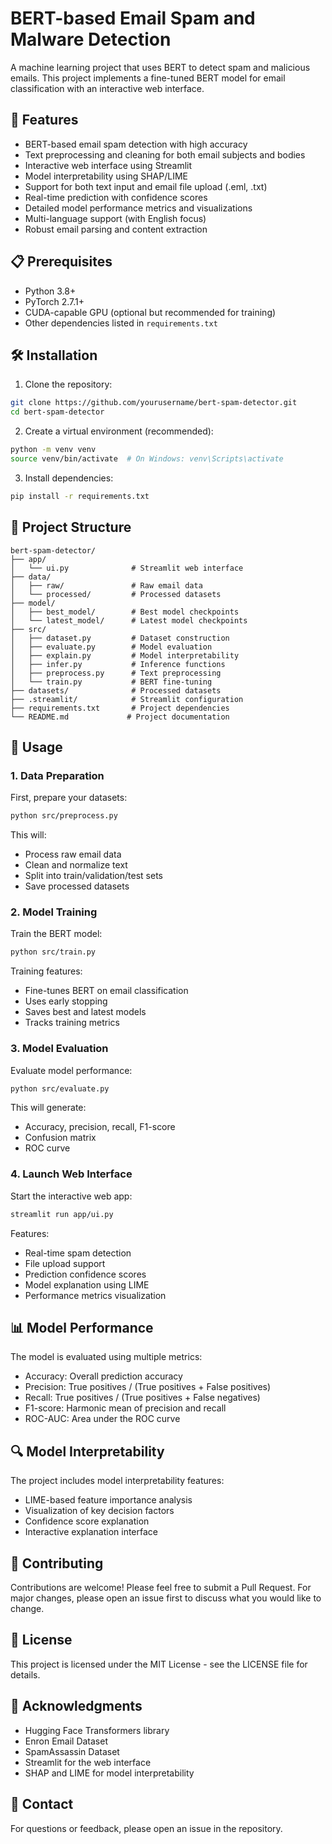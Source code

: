 # BERT-based Email Spam and Malware Detection

A machine learning project that uses BERT to detect spam and malicious emails. This project implements a fine-tuned BERT model for email classification with an interactive web interface.

## 🚀 Features

- BERT-based email spam detection with high accuracy
- Text preprocessing and cleaning for both email subjects and bodies
- Interactive web interface using Streamlit
- Model interpretability using SHAP/LIME
- Support for both text input and email file upload (.eml, .txt)
- Real-time prediction with confidence scores
- Detailed model performance metrics and visualizations
- Multi-language support (with English focus)
- Robust email parsing and content extraction

## 📋 Prerequisites

- Python 3.8+
- PyTorch 2.7.1+
- CUDA-capable GPU (optional but recommended for training)
- Other dependencies listed in `requirements.txt`

## 🛠️ Installation

1. Clone the repository:
```bash
git clone https://github.com/yourusername/bert-spam-detector.git
cd bert-spam-detector
```

2. Create a virtual environment (recommended):
```bash
python -m venv venv
source venv/bin/activate  # On Windows: venv\Scripts\activate
```

3. Install dependencies:
```bash
pip install -r requirements.txt
```

## 📁 Project Structure

```
bert-spam-detector/
├── app/
│   └── ui.py              # Streamlit web interface
├── data/
│   ├── raw/               # Raw email data
│   └── processed/         # Processed datasets
├── model/
│   ├── best_model/        # Best model checkpoints
│   └── latest_model/      # Latest model checkpoints
├── src/
│   ├── dataset.py         # Dataset construction
│   ├── evaluate.py        # Model evaluation
│   ├── explain.py         # Model interpretability
│   ├── infer.py           # Inference functions
│   ├── preprocess.py      # Text preprocessing
│   └── train.py           # BERT fine-tuning
├── datasets/              # Processed datasets
├── .streamlit/            # Streamlit configuration
├── requirements.txt       # Project dependencies
└── README.md             # Project documentation
```

## 🚀 Usage

### 1. Data Preparation

First, prepare your datasets:

```bash
python src/preprocess.py
```

This will:
- Process raw email data
- Clean and normalize text
- Split into train/validation/test sets
- Save processed datasets

### 2. Model Training

Train the BERT model:

```bash
python src/train.py
```

Training features:
- Fine-tunes BERT on email classification
- Uses early stopping
- Saves best and latest models
- Tracks training metrics

### 3. Model Evaluation

Evaluate model performance:

```bash
python src/evaluate.py
```

This will generate:
- Accuracy, precision, recall, F1-score
- Confusion matrix
- ROC curve

### 4. Launch Web Interface

Start the interactive web app:

```bash
streamlit run app/ui.py
```

Features:
- Real-time spam detection
- File upload support
- Prediction confidence scores
- Model explanation using LIME
- Performance metrics visualization

## 📊 Model Performance

The model is evaluated using multiple metrics:
- Accuracy: Overall prediction accuracy
- Precision: True positives / (True positives + False positives)
- Recall: True positives / (True positives + False negatives)
- F1-score: Harmonic mean of precision and recall
- ROC-AUC: Area under the ROC curve

## 🔍 Model Interpretability

The project includes model interpretability features:
- LIME-based feature importance analysis
- Visualization of key decision factors
- Confidence score explanation
- Interactive explanation interface

## 🤝 Contributing

Contributions are welcome! Please feel free to submit a Pull Request. For major changes, please open an issue first to discuss what you would like to change.

## 📝 License

This project is licensed under the MIT License - see the LICENSE file for details.

## 🙏 Acknowledgments

- Hugging Face Transformers library
- Enron Email Dataset
- SpamAssassin Dataset
- Streamlit for the web interface
- SHAP and LIME for model interpretability

## 📧 Contact

For questions or feedback, please open an issue in the repository. 